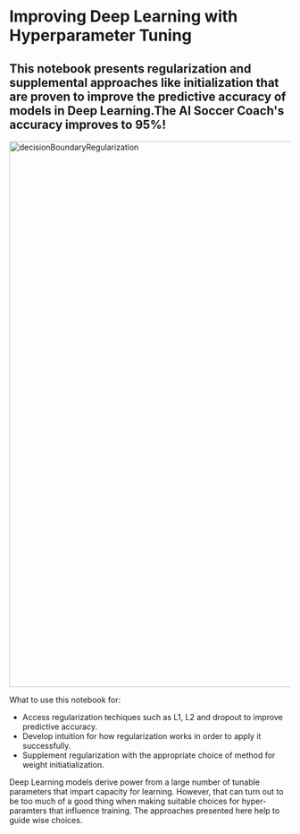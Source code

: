# Improving Deep Learning with Hyperparameter Tuning 
## This notebook presents regularization and supplemental approaches like initialization that are proven to improve the predictive accuracy of models in Deep Learning.The AI Soccer Coach's accuracy improves to 95%!

<img width="975" alt="decisionBoundaryRegularization" src="https://user-images.githubusercontent.com/5471571/61350167-4ae41600-a82c-11e9-85ac-2474319ebd05.png">

What to use this notebook for:
- Access regularization techiques such as L1, L2 and dropout to improve predictive accuracy.
- Develop intuition for how regularization works in order to apply it successfully.
- Supplement regularization with the appropriate choice of method for weight initiatialization.

Deep Learning models derive power from a large number of tunable parameters that impart capacity for learning. However, that can turn out to be too much of a good thing when making suitable choices for hyper-paramters that influence training. The approaches presented here help to guide wise choices.


